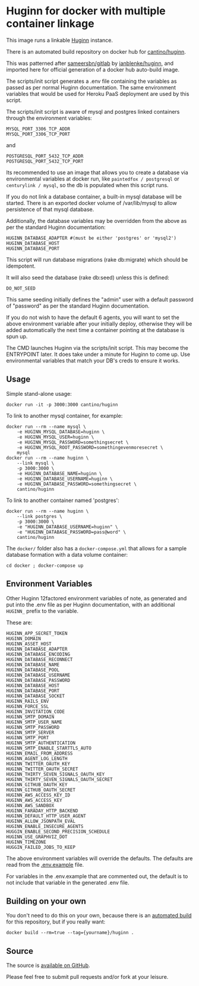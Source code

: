 Huginn for docker with multiple container linkage
=================================================

This image runs a linkable [Huginn](https://github.com/cantino/huginn) instance.

There is an automated build repository on docker hub for [cantino/huginn](https://registry.hub.docker.com/builds/github/cantino/huginn/).

This was patterned after [sameersbn/gitlab](https://registry.hub.docker.com/u/sameersbn/gitlab) by [ianblenke/huginn](http://github.com/ianblenke/huginn), and imported here for official generation of a docker hub auto-build image.

The scripts/init script generates a .env file containing the variables as passed as per normal Huginn documentation.
The same environment variables that would be used for Heroku PaaS deployment are used by this script.

The scripts/init script is aware of mysql and postgres linked containers through the environment variables:

    MYSQL_PORT_3306_TCP_ADDR
    MYSQL_PORT_3306_TCP_PORT

and

    POSTGRESQL_PORT_5432_TCP_ADDR
    POSTGRESQL_PORT_5432_TCP_PORT

Its recommended to use an image that allows you to create a database via environmental variables at docker run, like `paintedfox / postgresql` or `centurylink / mysql`, so the db is populated when this script runs.

If you do not link a database container, a built-in mysql database will be started.
There is an exported docker volume of /var/lib/mysql to allow persistence of that mysql database.

Additionally, the database variables may be overridden from the above as per the standard Huginn documentation:

    HUGINN_DATABASE_ADAPTER #(must be either 'postgres' or 'mysql2')
    HUGINN_DATABASE_HOST
    HUGINN_DATABASE_PORT

This script will run database migrations (rake db:migrate) which should be idempotent.

It will also seed the database (rake db:seed) unless this is defined:

    DO_NOT_SEED

This same seeding initially defines the "admin" user with a default password of "password" as per the standard Huginn documentation.

If you do not wish to have the default 6 agents, you will want to set the above environment variable after your initially deploy, otherwise they will be added automatically the next time a container pointing at the database is spun up.

The CMD launches Huginn via the scripts/init script. This may become the ENTRYPOINT later.  It does take under a minute for Huginn to come up.  Use environmental variables that match your DB's creds to ensure it works.

## Usage

Simple stand-alone usage:

    docker run -it -p 3000:3000 cantino/huginn

To link to another mysql container, for example:

    docker run --rm --name mysql \
        -e HUGINN_MYSQL_DATABASE=huginn \
        -e HUGINN_MYSQL_USER=huginn \
        -e HUGINN_MYSQL_PASSWORD=somethingsecret \
        -e HUGINN_MYSQL_ROOT_PASSWORD=somethingevenmoresecret \
        mysql
    docker run --rm --name huginn \
        --link mysql \
        -p 3000:3000 \
        -e HUGINN_DATABASE_NAME=huginn \
        -e HUGINN_DATABASE_USERNAME=huginn \
        -e HUGINN_DATABASE_PASSWORD=somethingsecret \
        cantino/huginn

To link to another container named 'postgres':

    docker run --rm --name huginn \
        --link postgres \
        -p 3000:3000 \
        -e "HUGINN_DATABASE_USERNAME=huginn" \
        -e "HUGINN_DATABASE_PASSWORD=pass@word" \
        cantino/huginn

The `docker/` folder also has a `docker-compose.yml` that allows for a sample database formation with a data volume container:

    cd docker ; docker-compose up

## Environment Variables

Other Huginn 12factored environment variables of note, as generated and put into the .env file as per Huginn documentation,
with an additional `HUGINN_` prefix to the variable.

These are:

    HUGINN_APP_SECRET_TOKEN
    HUGINN_DOMAIN
    HUGINN_ASSET_HOST
    HUGINN_DATABASE_ADAPTER
    HUGINN_DATABASE_ENCODING
    HUGINN_DATABASE_RECONNECT
    HUGINN_DATABASE_NAME
    HUGINN_DATABASE_POOL
    HUGINN_DATABASE_USERNAME
    HUGINN_DATABASE_PASSWORD
    HUGINN_DATABASE_HOST
    HUGINN_DATABASE_PORT
    HUGINN_DATABASE_SOCKET
    HUGINN_RAILS_ENV
    HUGINN_FORCE_SSL
    HUGINN_INVITATION_CODE
    HUGINN_SMTP_DOMAIN
    HUGINN_SMTP_USER_NAME
    HUGINN_SMTP_PASSWORD
    HUGINN_SMTP_SERVER
    HUGINN_SMTP_PORT
    HUGINN_SMTP_AUTHENTICATION
    HUGINN_SMTP_ENABLE_STARTTLS_AUTO
    HUGINN_EMAIL_FROM_ADDRESS
    HUGINN_AGENT_LOG_LENGTH
    HUGINN_TWITTER_OAUTH_KEY
    HUGINN_TWITTER_OAUTH_SECRET
    HUGINN_THIRTY_SEVEN_SIGNALS_OAUTH_KEY
    HUGINN_THIRTY_SEVEN_SIGNALS_OAUTH_SECRET
    HUGINN_GITHUB_OAUTH_KEY
    HUGINN_GITHUB_OAUTH_SECRET
    HUGINN_AWS_ACCESS_KEY_ID
    HUGINN_AWS_ACCESS_KEY
    HUGINN_AWS_SANDBOX
    HUGINN_FARADAY_HTTP_BACKEND
    HUGINN_DEFAULT_HTTP_USER_AGENT
    HUGINN_ALLOW_JSONPATH_EVAL
    HUGINN_ENABLE_INSECURE_AGENTS
    HUGGIN_ENABLE_SECOND_PRECISION_SCHEDULE
    HUGINN_USE_GRAPHVIZ_DOT
    HUGINN_TIMEZONE
    HUGGIN_FAILED_JOBS_TO_KEEP


The above environment variables will override the defaults. The defaults are read from the [.env.example](https://github.com/cantino/huginn/blob/master/.env.example) file.

For variables in the .env.example that are commented out, the default is to not include that variable in the generated .env file.

## Building on your own

You don't need to do this on your own, because there is an [automated build](https://registry.hub.docker.com/u/cantino/huginn/) for this repository, but if you really want:

    docker build --rm=true --tag={yourname}/huginn .

## Source

The source is [available on GitHub](https://github.com/cantino/huginn/).

Please feel free to submit pull requests and/or fork at your leisure.


